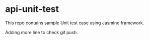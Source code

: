 # api-unit-test
This repo contains sample Unit test case using Jasmine framework.

Adding more line to check git push.
